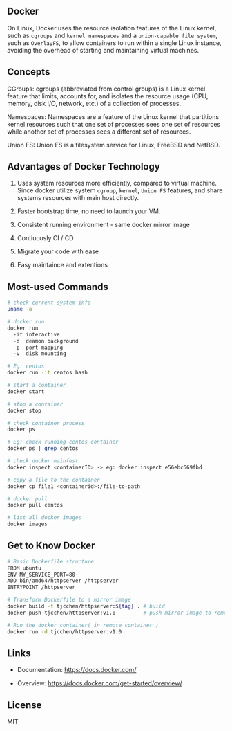 ## Docker
On Linux, Docker uses the resource isolation features of the Linux kernel, such as `cgroups` and `kernel namespaces` and a `union-capable file system`, such as `OverlayFS`, to allow containers to run within a single Linux instance, avoiding the overhead of starting and maintaining virtual machines.

## Concepts
CGroups: cgroups (abbreviated from control groups) is a Linux kernel feature that limits, accounts for, and isolates the resource usage (CPU, memory, disk I/O, network, etc.) of a collection of processes.

Namespaces: Namespaces are a feature of the Linux kernel that partitions kernel resources such that one set of processes sees one set of resources while another set of processes sees a different set of resources.

Union FS: Union FS is a filesystem service for Linux, FreeBSD and NetBSD.

## Advantages of Docker Technology
1. Uses system resources more efficiently, compared to virtual machine. Since docker utilize system `cgroup`, `kernel`, `Union FS` features, and share systems resources with main host directly.

2. Faster bootstrap time, no need to launch your VM.

3. Consistent running environment - same docker mirror image

4. Contiuously CI / CD

5. Migrate your code with ease

6. Easy maintaince and extentions

## Most-used Commands
```bash
# check current system info
uname -a

# docker run
docker run
  -it interactive
  -d  deamon background
  -p  port mapping
  -v  disk mounting

# Eg: centos
docker run -it centos bash

# start a container
docker start

# stop a container
docker stop

# check container process
docker ps

# Eg: check running centos container
docker ps | grep centos

# check docker mainfest
docker inspect <containerID> -> eg: docker inspect e56ebc669fbd

# copy a file to the container
docker cp file1 <containerid>:/file-to-path

# docker pull
docker pull centos

# list all docker images
docker images
```

## Get to Know Docker
```bash
# Basic Dockerfile structure
FROM ubuntu
ENV MY_SERVICE_PORT=80
ADD bin/amd64/httpserver /httpserver
ENTRYPOINT /httpserver

# Transform Dockerfile to a mirror image
docker build -t tjcchen/httpserver:${tag} . # build
docker push tjcchen/httpserver:v1.0         # push mirror image to remote

# Run the docker container( in remote container )
docker run -d tjcchen/httpserver:v1.0
```

## Links
- Documentation: https://docs.docker.com/

- Overview: https://docs.docker.com/get-started/overview/

## License
MIT
